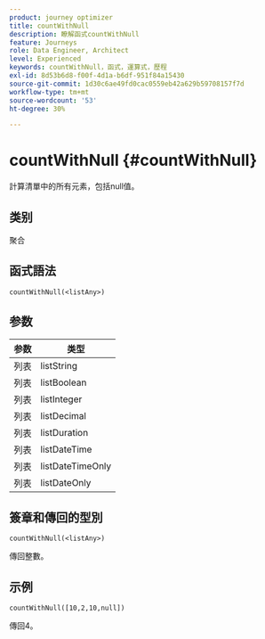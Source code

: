 ```yaml
---
product: journey optimizer
title: countWithNull
description: 瞭解函式countWithNull
feature: Journeys
role: Data Engineer, Architect
level: Experienced
keywords: countWithNull，函式，運算式，歷程
exl-id: 8d53b6d8-f00f-4d1a-b6df-951f84a15430
source-git-commit: 1d30c6ae49fd0cac0559eb42a629b59708157f7d
workflow-type: tm+mt
source-wordcount: '53'
ht-degree: 30%

---
```


# countWithNull {#countWithNull}

計算清單中的所有元素，包括null值。

## 类别

聚合

## 函式語法

`countWithNull(<listAny>)`

## 参数

| 参数 | 类型 |
|-----------|------------------|
| 列表 | listString |
| 列表 | listBoolean |
| 列表 | listInteger |
| 列表 | listDecimal |
| 列表 | listDuration |
| 列表 | listDateTime |
| 列表 | listDateTimeOnly |
| 列表 | listDateOnly |

## 簽章和傳回的型別

`countWithNull(<listAny>)`

傳回整數。

## 示例

`countWithNull([10,2,10,null])`

傳回4。
